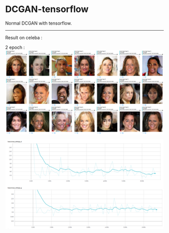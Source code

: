 # DCGAN-tensorflow
Normal DCGAN with tensorflow.  
  
---  
  
Result on celeba :  
  
2 epoch :  
![gnet-images](https://github.com/htkseason/DCGAN-tensorflow/blob/master/demos/gnet-images.png)
  
![losses](https://github.com/htkseason/DCGAN-tensorflow/blob/master/demos/losses.png)
  

